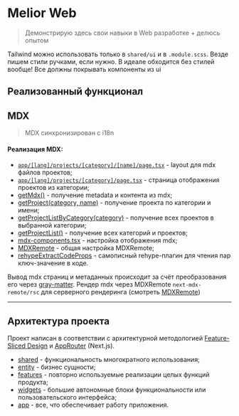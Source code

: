 # Melior Web

> Демонстрирую здесь свои навыки в Web разработке + делюсь опытом

Tailwind можно использовать только в `shared/ui` и в `.module.scss`. Везде пишем стили ручками, если нужно. В идеале обходится без стилей вообще! Все должны покрывать компоненты из ui

## Реализованный функционал

## MDX

> MDX синхронизирован с i18n

#### Реализация MDX:

- [`app/[lang]/projects/[category]/[name]/page.tsx`](/app/[lang]/projects//[category]/[name]/page.tsx) - layout для mdx файлов проектов;
- [`app/[lang]/projects/[category]/page.tsx`](/app/[lang]/projects/[category]/page.tsx) - страница отображения проектов из категории;
- [getMdx()](/src/shared/config/mdx/get-mdx.ts) - получение metadata и контента из mdx;
- [getProject(category, name)](/src/entity/project/model/services/get-project.ts) - получение проекта по категории и имени;
- [getProjectListByCategory(category)](/src/entity/project/model/services/get-projects-by-category.ts) - получение всех проектов в выбранной категории;
- [getProjectList()](/src/entity/project/model/services/get-projects.ts) - получение всех категорий и проектов;
- [mdx-components.tsx](/src/shared/config/mdx/mdx-components.tsx) - настройка отображения mdx;
- [MDXRemote](/src/shared/config/mdx/mdx-remote.tsx) - общая настройка MDXRemote;
- [rehypeExtractCodeProps](/src/shared/config/mdx/plugins/rehype-extract-code-props.ts) - самописный rehype-плагин для чтения пар ключ-значение в коде.

Вывод mdx страниц и метаданных происходит за счёт преобразования его через [gray-matter](https://www.npmjs.com/package/gray-matter). Рендер mdx через MDXRemote `next-mdx-remote/rsc` для серверного рендеринга (смотреть [MDXRemote](/src/shared/config/mdx/mdx-remote.tsx))

---

## Архитектура проекта

Проект написан в соответствии с архитектурной методологией [Feature-Sliced Design](https://feature-sliced.design/docs/get-started/tutorial) и [AppRouter](https://nextjs.org/docs/app) (Next.js).

- [shared](/src/shared/) - функциональность многократного использования;
- [entity](/src/entity/) - бизнес сущности;
- [features](/src/features/) - повторно используемые реализации целых функций продукта;
- [widgets](/src/widgets/) - большие автономные блоки функциональности или пользовательского интерфейса;
- [app](/src/app/) - все, что обеспечивает работу приложения.
